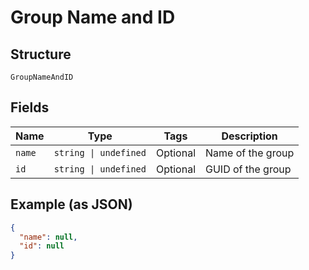 
# Group Name and ID

## Structure

`GroupNameAndID`

## Fields

| Name | Type | Tags | Description |
|  --- | --- | --- | --- |
| `name` | `string \| undefined` | Optional | Name of the group |
| `id` | `string \| undefined` | Optional | GUID of the group |

## Example (as JSON)

```json
{
  "name": null,
  "id": null
}
```

